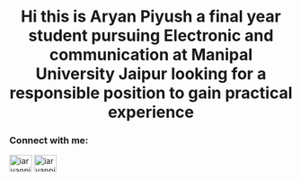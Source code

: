 <h1 align="center">Hi this is Aryan Piyush a final year student pursuing Electronic and communication at Manipal University Jaipur looking for a responsible position to gain practical experience</h1>


<h3 align="left">Connect with me:</h3>
<p align="left">
<a href="https://linkedin.com/in/iaryanpiyush" target="blank"><img align="center" src="https://raw.githubusercontent.com/rahuldkjain/github-profile-readme-generator/master/src/images/icons/Social/linked-in-alt.svg" alt="iaryanpiyush" height="30" width="40" /></a>
<a href="https://instagram.com/iaryanpiyush" target="blank"><img align="center" src="https://raw.githubusercontent.com/rahuldkjain/github-profile-readme-generator/master/src/images/icons/Social/instagram.svg" alt="iaryanpiyush" height="30" width="40" /></a>
</p>

